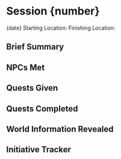 # Session {number}
{date}
Starting Location:
Finishing Location:
## Brief Summary
## NPCs Met
## Quests Given
## Quests Completed
## World Information Revealed
## Initiative Tracker